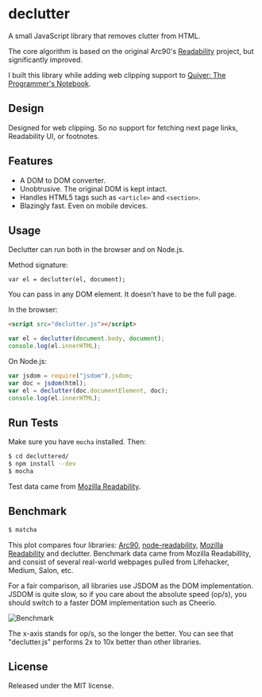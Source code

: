 # declutter
A small JavaScript library that removes clutter from HTML.

The core algorithm is based on the original Arc90's [Readability](https://code.google.com/p/arc90labs-readability/) project, but significantly improved.

I built this library while adding web clipping support to [Quiver: The Programmer's Notebook](http://happenapps.com/#quiver).

## Design

Designed for web clipping. So no support for fetching next page links, Readability UI, or footnotes.

## Features

* A DOM to DOM converter.
* Unobtrusive. The original DOM is kept intact.
* Handles HTML5 tags such as `<article>` and `<section>`.
* Blazingly fast. Even on mobile devices.

## Usage

Declutter can run both in the browser and on Node.js.

Method signature:

```
var el = declutter(el, document);
```

You can pass in any DOM element. It doesn't have to be the full page.

In the browser:

```html
<script src="declutter.js"></script>
```

```javascript
var el = declutter(document.body, document);
console.log(el.innerHTML);
```

On Node.js:

```javascript
var jsdom = require("jsdom").jsdom;
var doc = jsdom(html);
var el = declutter(doc.documentElement, doc);
console.log(el.innerHTML);
```

## Run Tests

Make sure you have `mocha` installed. Then:

```bash
$ cd decluttered/
$ npm install --dev
$ mocha
```

Test data came from [Mozilla Readability](https://github.com/mozilla/readability).

## Benchmark

```bash
$ matcha
```

This plot compares four libraries: [Arc90](https://code.google.com/p/arc90labs-readability/), [node-readability](https://github.com/luin/readability), [Mozilla Readability](https://github.com/mozilla/readability) and declutter. Benchmark data came from Mozilla Readabillity, and consist of several real-world webpages pulled from Lifehacker, Medium, Salon, etc.

For a fair comparison, all libraries use JSDOM as the DOM implementation. JSDOM is quite slow, so if you care about the absolute speed (op/s), you should switch to a faster DOM implementation such as Cheerio.

![Benchmark](https://raw.githubusercontent.com/ylian/declutter/master/benchmark/result.png)

The x-axis stands for op/s, so the longer the better. You can see that "declutter.js" performs 2x to 10x better than other libraries.

## License

Released under the MIT license.